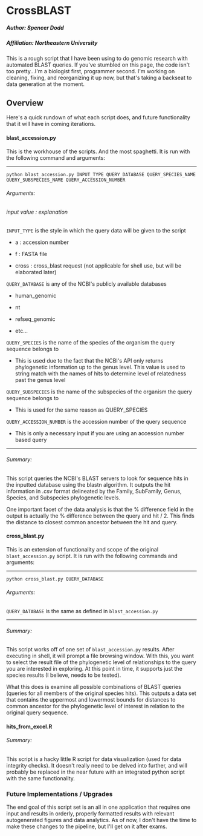 # CrossBLAST
##### Author: Spencer Dodd
##### Affiliation: Northeastern University

This is a rough script that I have been using to do genomic research with automated BLAST queries. If you've stumbled on this page, the code isn't too pretty...I'm a biologist first, programmer second. I'm working on cleaning, fixing, and reorganizing it up now, but that's taking a backseat to data generation at the moment.

## Overview

Here's a quick rundown of what each script does, and future functionality that it will have in coming iterations.

#### blast_accession.py

This is the workhouse of the scripts. And the most spaghetti. It is run with the following command and arguments:

--------------------------------------------------------
```
python blast_accession.py INPUT_TYPE QUERY_DATABASE QUERY_SPECIES_NAME QUERY_SUBSPECIES_NAME QUERY_ACCESSION_NUMBER
```

###### Arguments:
###### input value : explanation

```INPUT_TYPE``` is the style in which the query data will be given to the script

  + a : accession number

  + f : FASTA file

  + cross : cross_blast request (not applicable for shell use, but will be elaborated later)

```QUERY_DATABASE``` is any of the NCBI's publicly available databases 

  + human_genomic

  + nt

  + refseq_genomic

  + etc...

```QUERY_SPECIES``` is the name of the species of the organism the query sequence belongs to

  + This is used due to the fact that the NCBI's API only returns phylogenetic information up to the genus level. This value is used to string match with the names of hits to determine level of relatedness past the genus level

```QUERY_SUBSPECIES``` is the name of the subspecies of the organism the query sequence belongs to

  + This is used for the same reason as QUERY_SPECIES

```QUERY_ACCESSION_NUMBER``` is the accession number of the query sequence

  + This is only a necessary input if you are using an accession number based query

--------------------------------------------------------

###### Summary:

This script queries the NCBI's BLAST servers to look for sequence hits in the inputted database using the blastn algorithm. It outputs the hit information in .csv format delineated by the Family, SubFamily, Genus, Species, and Subspecies phylogenetic levels. 

One important facet of the data analysis is that the % difference field in the output is actually the % difference between the query and hit / 2. This finds the distance to closest common ancestor between the hit and query.

#### cross_blast.py

This is an extension of functionality and scope of the original ```blast_accession.py``` script. It is run with the following commands and arguments:

--------------------------------------------------------
```
python cross_blast.py QUERY_DATABASE
```
###### Arguments:

```QUERY_DATABASE``` is the same as defined in ```blast_accession.py```

--------------------------------------------------------

###### Summary:

This script works off of one set of ```blast_accession.py``` results. After executing in shell, it will prompt a file browsing window. With this, you want to select the result file of the phylogenetic level of relationships to the query you are interested in exploring. At this point in time, it supports just the species results (I believe, needs to be tested).

What this does is examine all possible combinations of BLAST queries (queries for all members of the original species hits). This outputs a data set that contains the uppermost and lowermost bounds for distances to common ancestor for the phylogenetic level of interest in relation to the original query sequence. 

#### hits_from_excel.R

###### Summary:

This script is a hacky little R script for data visualization (used for data integrity checks). It doesn't really need to be delved into further, and will probably be replaced in the near future with an integrated python script with the same functionality.

### Future Implementations / Upgrades

The end goal of this script set is an all in one application that requires one input and results in orderly, properly formatted results with relevant autogenerated figures and data analytics. As of now, I don't have the time to make these changes to the pipeline, but I'll get on it after exams.











